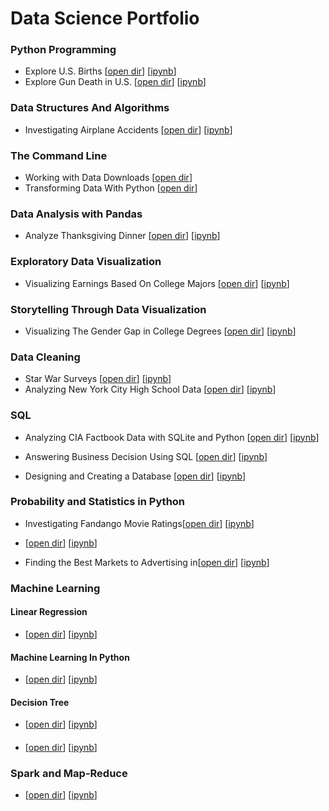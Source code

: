 # Data Science Portfolio

### Python Programming
- Explore U.S. Births [[open dir](https://github.com/llwang8/Data_Science_Portfolio/tree/master/PythonProgramming/Project_%20Explore%20U.S.%20Births)] [[ipynb](https://github.com/llwang8/Data_Science_Portfolio/blob/master/PythonProgramming/Project_%20Explore%20U.S.%20Births/.ipynb_checkpoints/Basics-checkpoint.ipynb)]
- Explore Gun Death in U.S. [[open dir](https://github.com/llwang8/Data_Science_Portfolio/tree/master/PythonProgramming/Project_%20Exploring%20Gun%20Deaths%20in%20the%20US)] [[ipynb](https://github.com/llwang8/Data_Science_Portfolio/blob/master/PythonProgramming/Project_%20Exploring%20Gun%20Deaths%20in%20the%20US/.ipynb_checkpoints/Basics-checkpoint.ipynb)]

### Data Structures And Algorithms
- Investigating Airplane Accidents [[open dir](https://github.com/llwang8/Data_Science_Portfolio/tree/master/DataStructuresAndAlgorithms/Guided%20Project_%20Investigating%20Airplane%20Accidents)] [[ipynb](https://github.com/llwang8/Data_Science_Portfolio/blob/master/DataStructuresAndAlgorithms/Guided%20Project_%20Investigating%20Airplane%20Accidents/.ipynb_checkpoints/Project_Investigating%20Airplane%20Accidents-checkpoint.ipynb)]

### The Command Line
- Working with Data Downloads [[open dir](https://github.com/llwang8/Data_Science_Portfolio/tree/master/CommandLine/Project_%20Working%20With%20Data%20Downloads)]
- Transforming Data With Python [[open dir](https://github.com/llwang8/Data_Science_Portfolio/tree/master/CommandLine/Project_%20Transforming%20data%20with%20Python)]

### Data Analysis with Pandas
- Analyze Thanksgiving Dinner [[open dir](https://github.com/llwang8/Data_Science_Portfolio/tree/master/DataAnalysisWithPandas/Project_%20Analyzing%20Thanksgiving%20Dinner)] [[ipynb](https://github.com/llwang8/Data_Science_Portfolio/blob/master/DataAnalysisWithPandas/Project_%20Analyzing%20Thanksgiving%20Dinner/.ipynb_checkpoints/Basics-checkpoint.ipynb)]

### Exploratory Data Visualization
- Visualizing Earnings Based On College Majors [[open dir](https://github.com/llwang8/Data_Science_Portfolio/tree/master/ExploratoryDataVisualization/Project_%20Visualizing%20Earnings%20Based%20On%20College%20Majors)] [[ipynb](https://github.com/llwang8/Data_Science_Portfolio/blob/master/ExploratoryDataVisualization/Project_%20Visualizing%20Earnings%20Based%20On%20College%20Majors/.ipynb_checkpoints/Basics-checkpoint.ipynb)]

### Storytelling Through Data Visualization
- Visualizing The Gender Gap in College Degrees [[open dir](https://github.com/llwang8/Data_Science_Portfolio/tree/master/StorytellingThroughDataVisualization/Project_%20Visualizing%20The%20Gender%20Gap%20In%20College%20Degrees)] [[ipynb](https://github.com/llwang8/Data_Science_Portfolio/blob/master/StorytellingThroughDataVisualization/Project_%20Visualizing%20The%20Gender%20Gap%20In%20College%20Degrees/.ipynb_checkpoints/Basics-checkpoint.ipynb)]

### Data Cleaning
- Star War Surveys [[open dir](https://github.com/llwang8/Data_Science_Portfolio/tree/master/DataCleaning/Guided%20Project_%20Star%20Wars%20Survey)] [[ipynb](https://github.com/llwang8/Data_Science_Portfolio/blob/master/DataCleaning/Guided%20Project_%20Star%20Wars%20Survey/.ipynb_checkpoints/Basics-checkpoint.ipynb)]
- Analyzing New York City High School Data [[open dir](https://github.com/llwang8/Data_Science_Portfolio/tree/master/DataCleaning/Project_%20Analyzing%20NYC%20High%20School%20Data)] [[ipynb](https://github.com/llwang8/Data_Science_Portfolio/blob/master/DataCleaning/Project_%20Analyzing%20NYC%20High%20School%20Data/.ipynb_checkpoints/Schools-checkpoint.ipynb)]

### SQL
- Analyzing CIA Factbook Data with SQLite and Python [[open dir](https://github.com/llwang8/Data_Science_Portfolio/tree/master/SQLdatabases/Project_%20Analyzing%20CIA%20Factbook%20Data%20Using%20SQLite%20and%20Python)] [[ipynb](https://github.com/llwang8/Data_Science_Portfolio/blob/master/SQLdatabases/Project_%20Analyzing%20CIA%20Factbook%20Data%20Using%20SQLite%20and%20Python/.ipynb_checkpoints/Basics-checkpoint.ipynb)]

- Answering Business Decision Using SQL [[open dir](https://github.com/llwang8/Data_Science_Portfolio/tree/master/SQLdatabases/Project_%20Answering%20Business%20Questions%20using%20SQL%20)] [[ipynb](https://github.com/llwang8/Data_Science_Portfolio/blob/master/SQLdatabases/Project_%20Answering%20Business%20Questions%20using%20SQL%20/.ipynb_checkpoints/Basics-checkpoint.ipynb)]

- Designing and Creating a Database [[open dir](https://github.com/llwang8/Data_Science_Portfolio/tree/master/SQLdatabases/Project_%20Designing%20and%20Creating%20a%20Database)] [[ipynb]()]

### Probability and Statistics in Python
- Investigating Fandango Movie Ratings[[open dir](https://github.com/llwang8/Data_Science_Portfolio/tree/master/ProbalityAndStatistics/Project_%20Investigating%20Fandango%20Movie%20Ratings)] [[ipynb]()]
- [[open dir]()] [[ipynb](https://github.com/llwang8/Data_Science_Portfolio/blob/master/ProbalityAndStatistics/Project_%20Investigating%20Fandango%20Movie%20Ratings/Basics.ipynb)]

- Finding the Best Markets to Advertising in[[open dir](https://github.com/llwang8/Data_Science_Portfolio/tree/master/ProbalityAndStatistics/Project_%20Finding%20the%20Best%20Markets%20to%20Advertise%20In)] [[ipynb](https://github.com/llwang8/Data_Science_Portfolio/blob/master/ProbalityAndStatistics/Project_%20Finding%20the%20Best%20Markets%20to%20Advertise%20In/Basics.ipynb)]

### Machine Learning
#### Linear Regression
- [[open dir]()] [[ipynb]()]

#### Machine Learning In Python
- [[open dir]()] [[ipynb]()]

#### Decision Tree
- [[open dir]()] [[ipynb]()]

####
- [[open dir]()] [[ipynb]()]

### Spark and Map-Reduce
- [[open dir]()] [[ipynb]()]


